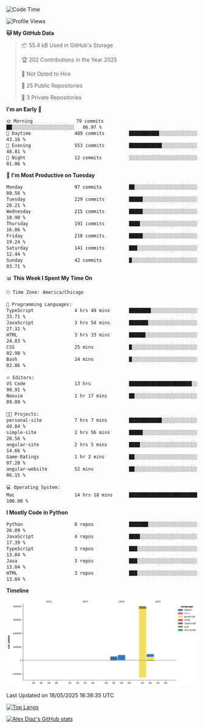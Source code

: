 <!--START_SECTION:waka-->
![Code Time](http://img.shields.io/badge/Code%20Time-39%20hrs%202%20mins-blue)

![Profile Views](http://img.shields.io/badge/Profile%20Views-14-blue)

**🐱 My GitHub Data** 

> 📦 55.4 kB Used in GitHub's Storage 
 > 
> 🏆 202 Contributions in the Year 2025
 > 
> 🚫 Not Opted to Hire
 > 
> 📜 25 Public Repositories 
 > 
> 🔑 3 Private Repositories 
 > 
**I'm an Early 🐤** 

```text
🌞 Morning                79 commits          ██░░░░░░░░░░░░░░░░░░░░░░░   06.97 % 
🌆 Daytime                489 commits         ███████████░░░░░░░░░░░░░░   43.16 % 
🌃 Evening                553 commits         ████████████░░░░░░░░░░░░░   48.81 % 
🌙 Night                  12 commits          ░░░░░░░░░░░░░░░░░░░░░░░░░   01.06 % 
```
📅 **I'm Most Productive on Tuesday** 

```text
Monday                   97 commits          ██░░░░░░░░░░░░░░░░░░░░░░░   08.56 % 
Tuesday                  229 commits         █████░░░░░░░░░░░░░░░░░░░░   20.21 % 
Wednesday                215 commits         █████░░░░░░░░░░░░░░░░░░░░   18.98 % 
Thursday                 191 commits         ████░░░░░░░░░░░░░░░░░░░░░   16.86 % 
Friday                   218 commits         █████░░░░░░░░░░░░░░░░░░░░   19.24 % 
Saturday                 141 commits         ███░░░░░░░░░░░░░░░░░░░░░░   12.44 % 
Sunday                   42 commits          █░░░░░░░░░░░░░░░░░░░░░░░░   03.71 % 
```


📊 **This Week I Spent My Time On** 

```text
🕑︎ Time Zone: America/Chicago

💬 Programming Languages: 
TypeScript               4 hrs 49 mins       ████████░░░░░░░░░░░░░░░░░   33.71 % 
JavaScript               3 hrs 54 mins       ███████░░░░░░░░░░░░░░░░░░   27.32 % 
HTML                     3 hrs 33 mins       ██████░░░░░░░░░░░░░░░░░░░   24.83 % 
CSS                      25 mins             █░░░░░░░░░░░░░░░░░░░░░░░░   02.98 % 
Bash                     24 mins             █░░░░░░░░░░░░░░░░░░░░░░░░   02.86 % 

🔥 Editors: 
VS Code                  13 hrs              ███████████████████████░░   90.91 % 
Neovim                   1 hr 17 mins        ██░░░░░░░░░░░░░░░░░░░░░░░   09.09 % 

🐱‍💻 Projects: 
personal-site            7 hrs 7 mins        ████████████░░░░░░░░░░░░░   49.84 % 
simple-site              2 hrs 56 mins       █████░░░░░░░░░░░░░░░░░░░░   20.56 % 
angular-site             2 hrs 5 mins        ████░░░░░░░░░░░░░░░░░░░░░   14.66 % 
Game-Ratings             1 hr 2 mins         ██░░░░░░░░░░░░░░░░░░░░░░░   07.28 % 
angular-website          52 mins             ██░░░░░░░░░░░░░░░░░░░░░░░   06.15 % 

💻 Operating System: 
Mac                      14 hrs 18 mins      █████████████████████████   100.00 % 
```

**I Mostly Code in Python** 

```text
Python                   6 repos             ███████░░░░░░░░░░░░░░░░░░   26.09 % 
JavaScript               4 repos             ████░░░░░░░░░░░░░░░░░░░░░   17.39 % 
TypeScript               3 repos             ███░░░░░░░░░░░░░░░░░░░░░░   13.04 % 
Java                     3 repos             ███░░░░░░░░░░░░░░░░░░░░░░   13.04 % 
HTML                     3 repos             ███░░░░░░░░░░░░░░░░░░░░░░   13.04 % 
```



**Timeline**

![Lines of Code chart](https://raw.githubusercontent.com/imloadinqqq/imloadinqqq/main/assets/bar_graph.png)


 Last Updated on 18/05/2025 18:38:35 UTC
<!--END_SECTION:waka-->

[![Top Langs](https://github-readme-stats.vercel.app/api/top-langs/?username=imloadinqqq)](https://github.com/anuraghazra/github-readme-stats)

[![Alex Diaz's GitHub stats](https://github-readme-stats.vercel.app/api?username=imloadinqqq&show_icons=true&theme=gradient)](https://github.com/anuraghazra/github-readme-stats)
